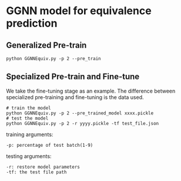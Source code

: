 # GGNN model for equivalence prediction

## Generalized Pre-train

```shell
python GGNNEquiv.py -p 2 --pre_train
```

## Specialized Pre-train and Fine-tune
We take the fine-tuning stage as an example. The difference between specialized pre-training and fine-tuning is the data used.
```shell
# train the model
python GGNNEquiv.py -p 2 --pre_trained_model xxxx.pickle
# test the model
python GGNNEquiv.py -p 2 -r yyyy.pickle -tf test_file.json
```
training arguments:  
```
-p: percentage of test batch(1-9)
```
testing arguments:  
```
-r: restore model parameters
-tf: the test file path
```
